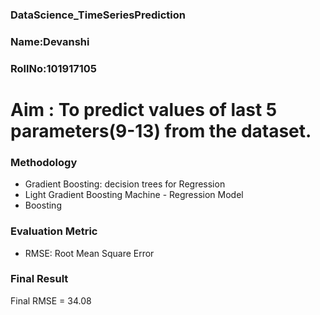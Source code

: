 ### DataScience_TimeSeriesPrediction

### Name:Devanshi
### RollNo:101917105


# Aim : To predict values of last 5 parameters(9-13) from the dataset.


### Methodology

- Gradient Boosting: decision trees for Regression
- Light Gradient Boosting Machine - Regression Model
- Boosting

### Evaluation Metric

- RMSE: Root Mean Square Error

### Final Result

Final RMSE = 34.08
